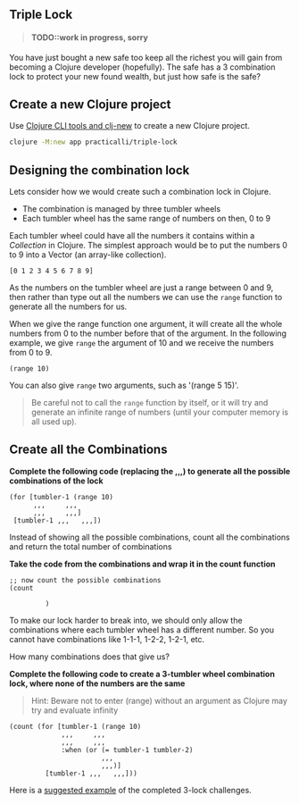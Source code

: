 ## Triple Lock

> #### TODO::work in progress, sorry

You have just bought a new safe too keep all the richest you will gain from becoming a Clojure developer (hopefully).  The safe has a 3 combination lock to protect your new found wealth, but just how safe is the safe?

## Create a new Clojure project
Use [Clojure CLI tools and clj-new](/clojure/clojure-cli/install/community-tools.md) to create a new Clojure project.

```bash
clojure -M:new app practicalli/triple-lock
```

## Designing the combination lock
Lets consider how we would create such a combination lock in Clojure.

- The combination is managed by three tumbler wheels
- Each tumbler wheel has the same range of numbers on then, 0 to 9

Each tumbler wheel could have all the numbers it contains within a _Collection_ in Clojure.  The simplest approach would be to put the numbers 0 to 9 into a Vector (an array-like collection).

```eval-clojure
[0 1 2 3 4 5 6 7 8 9]
```

As the numbers on the tumbler wheel are just a range between 0 and 9, then rather than type out all the numbers we can use the `range` function to generate all the numbers for us.

When we give the range function one argument, it will create all the whole numbers from 0 to the number before that of the argument.  In the following example, we give `range` the argument of 10 and we receive the numbers from 0 to 9.

```eval-clojure
(range 10)
```

You can also give `range` two arguments, such as '(range 5 15)'.

> Be careful not to call the `range` function by itself, or it will try and generate an infinite range of numbers (until your computer memory is all used up).


## Create all the Combinations
**Complete the following code (replacing the ,,,) to generate all the possible combinations of the lock**

```eval-clojure
(for [tumbler-1 (range 10)
      ,,,     ,,,
      ,,,     ,,,]
 [tumbler-1 ,,,   ,,,])
```

Instead of showing all the possible combinations, count all the combinations and return the total number of combinations

**Take the code from the combinations and wrap it in the count function**

```eval-clojure
;; now count the possible combinations
(count

         )
```

To make our lock harder to break into, we should only allow the combinations where each tumbler wheel has a different number.  So you cannot have combinations like 1-1-1, 1-2-2, 1-2-1, etc.

How many combinations does that give us?

**Complete the following code to create a 3-tumbler wheel combination lock, where none of the numbers are the same**

> Hint: Beware not to enter (range) without an argument as Clojure may try and evaluate infinity

```eval-clojure
(count (for [tumbler-1 (range 10)
             ,,,     ,,,
             ,,,     ,,,
             :when (or (= tumbler-1 tumbler-2)
                       ,,,
                       ,,,)]
         [tumbler-1 ,,,   ,,,]))
```

Here is a [suggested example](https://gist.github.com/ab1f8d4561cc2b8b3e51887dd2519a18) of the completed 3-lock challenges.
